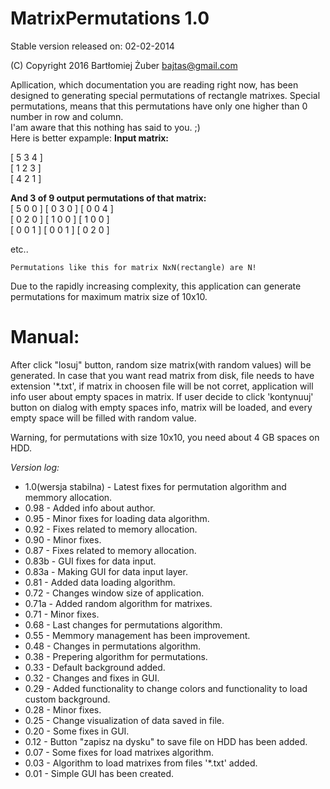 MatrixPermutations 1.0
==================
Stable version released on: 02-02-2014

(C) Copyright 2016 Bartłomiej Żuber <bajtas@gmail.com>

Apllication, which documentation you are reading right now, has been designed to generating special permutations of rectangle matrixes.
Special permutations, means that this permutations have only one higher than 0 number in row and column. 
<br>I'am aware that this nothing has said to you. ;)<br>
Here is better expample:
<b>Input matrix:</b><br>

[ 5 3 4 ]<br>
[ 1 2 3 ]<br>
[ 4 2 1 ]<br>

<b>And 3 of 9 output permutations of that matrix:</b><br>
	[ 5 0 0 ]			[ 0 3 0 ]		[ 0 0 4 ]<br>
	[ 0 2 0 ]			[ 1 0 0 ]		[ 1 0 0 ]<br>
	[ 0 0 1 ]			[ 0 0 1 ]		[ 0 2 0 ]<br>
	
etc..<br>
	
	Permutations like this for matrix NxN(rectangle) are N!

Due to the rapidly increasing complexity, this application can generate permutations for maximum matrix size of 10x10.

# Manual:
After click "losuj" button, random size matrix(with random values) will be generated.
In case that you want read matrix from disk, file needs to have extension '*.txt', 
if matrix in choosen file will be not corret, application will info user about empty spaces in matrix.
If user decide to click 'kontynuuj' button on dialog with empty spaces info, matrix will be loaded, and every empty space will be filled with random value.

Warning, for permutations with size 10x10, you need about 4 GB spaces on HDD.

*Version log:*
* 1.0(wersja stabilna) - Latest fixes for permutation algorithm and memmory allocation.
* 0.98 - Added info about author.
* 0.95 - Minor fixes for loading data algorithm.
* 0.92 - Fixes related to memory allocation.
* 0.90 - Minor fixes.
* 0.87 - Fixes related to memory allocation.
* 0.83b - GUI fixes for data input.
* 0.83a - Making GUI for data input layer.
* 0.81 - Added data loading algorithm.
* 0.72 - Changes window size of application.
* 0.71a - Added random algorithm for matrixes.
* 0.71 - Minor fixes.
* 0.68 - Last changes for permutations algorithm.
* 0.55 - Memmory management has been improvement.
* 0.48 - Changes in permutations algorithm.
* 0.38 - Prepering algorithm for permutations.
* 0.33 - Default background added.
* 0.32 - Changes and fixes in GUI.
* 0.29 - Added functionality to change colors and functionality to load custom background.
* 0.28 - Minor fixes.
* 0.25 - Change visualization of data saved in file.
* 0.20 - Some fixes in GUI.
* 0.12 - Button "zapisz na dysku" to save file on HDD has been added.
* 0.07 - Some fixes for load matrixes algorithm.
* 0.03 - Algorithm to load matrixes from files '*.txt' added.
* 0.01 - Simple GUI has been created.
